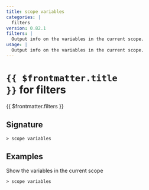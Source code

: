 ```yaml
---
title: scope variables
categories: |
  filters
version: 0.82.1
filters: |
  Output info on the variables in the current scope.
usage: |
  Output info on the variables in the current scope.
---
```


# <code>{{ $frontmatter.title }}</code> for filters

<div class='command-title'>{{ $frontmatter.filters }}</div>

## Signature

```> scope variables ```

## Examples

Show the variables in the current scope
```shell
> scope variables

```
